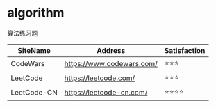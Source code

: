 # algorithm

算法练习题

|SiteName|Address|Satisfaction|
|-|-|-|
|CodeWars|https://www.codewars.com/|⭐️⭐️⭐️|
|LeetCode|https://leetcode.com/|⭐️⭐️⭐️️|
|LeetCode-CN|https://leetcode-cn.com/|⭐️⭐️⭐️⭐️|
